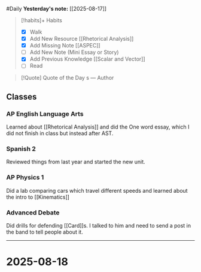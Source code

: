 #Daily
**Yesterday's note:** [[2025-08-17]]

> [!habits]+ Habits 
>- [x] Walk 
>- [x] Add New Resource [[Rhetorical Analysis]]
> - [x] Add Missing Note [[ASPEC]]
> - [ ] Add New Note (Mini Essay or Story)
> - [x] Add Previous Knowledge [[Scalar and Vector]]
> - [ ] Read

> [!Quote]  Quote of the Day
> s
> — Author

## Classes 

### AP English Language Arts 
Learned about [[Rhetorical Analysis]] and did the One word essay, which I did not finish in class but instead after AST. 
### Spanish 2 
Reviewed things from last year and started the new unit.
### AP Physics 1 
Did a lab comparing cars which travel different speeds and learned about the intro to [[Kinematics]]
### Advanced Debate 
Did drills for defending [[Card]]s. I talked to him and need to send a post in the band to tell people about it. 

<hr>

# 2025-08-18


